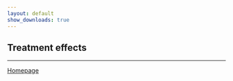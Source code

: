 ```yaml
---
layout: default
show_downloads: true
---
```


## Treatment effects

--- 

[Homepage](https://formanektomas.github.io/4EK417/)
